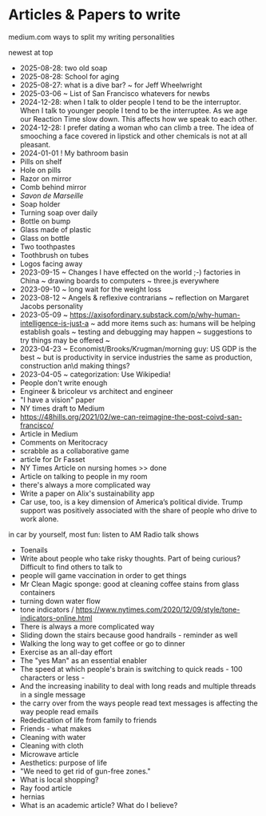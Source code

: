# Articles &amp; Papers to write

medium.com ways to split my writing personalities

newest at top

* 2025-08-28: two old soap
* 2025-08-28: School for aging
* 2025-08-27: what is a dive bar? ~ for Jeff Wheelwright
* 2025-03-06 ~ List of San Francisco whatevers for newbs
* 2024-12-28: when I talk to older people I tend to be the interruptor. When I talk to younger people I tend to be the interruptee. As we age our Reaction Time slow down. This affects how we speak to each other.
* 2024-12-28: I prefer dating a woman who can climb a tree. The idea of smooching a face covered in lipstick and other chemicals is not at all pleasant.
* 2024-01-01 ! My bathroom basin
* Pills on shelf
* Hole on pills
* Razor on mirror
* Comb behind mirror
* _Savon de Marseille_
* Soap holder
* Turning soap over daily
* Bottle on bump
* Glass made of plastic
* Glass on bottle
* Two toothpastes
* Toothbrush on tubes
* Logos facing away
* 2023-09-15 ~ Changes I have effected on the world ;-) factories in China ~ drawing boards to computers ~ three.js everywhere&nbsp;
* 2023-09-10 ~ long wait for the weight loss
* 2023-08-12 ~ Angels &amp; reflexive contrarians ~ reflection on Margaret Jacobs personality
* 2023-05-09 ~ <a href="https://axisofordinary.substack.com/p/why-human-intelligence-is-just-a">https://axisofordinary.substack.com/p/why-human-intelligence-is-just-a</a> ~ add more items such as: humans will be helping establish goals ~ testing and debugging may happen ~ suggestions to try things may be offered ~
* 2023-04-23 ~ Economist/Brooks/Krugman/morning guy: US GDP is the best ~ but is productivity in service industries the same as production, construction an\d making things?
* 2023-04-05 ~ categorization: Use Wikipedia!
* People don't write enough
* Engineer &amp; bricoleur vs architect and engineer
* "I have a vision" paper
* NY times draft to Medium
* <a href="https://48hills.org/2021/02/we-can-reimagine-the-post-coivd-san-francisco/">https://48hills.org/2021/02/we-can-reimagine-the-post-coivd-san-francisco/</a>
* Article in Medium
* Comments on Meritocracy
* scrabble as a collaborative game
* article for Dr Fasset
* NY Times Article on nursing homes &gt;&gt; done
* Article on talking to people in my room
* there's always a more complicated way
* Write a paper on Alix's sustainability app
* Car use, too, is a key dimension of America’s political divide. Trump support was positively associated with the share of people who drive to work alone.

in car by yourself, most fun: listen to AM Radio talk shows

* Toenails
* Write about people who take risky thoughts. Part of being curious? Difficult to find others to talk to
* people will game vaccination in order to get things
* Mr Clean Magic sponge: good at cleaning coffee stains from glass containers
* turning down water flow
* tone indicators / <a href="https://www.nytimes.com/2020/12/09/style/tone-indicators-online.html">https://www.nytimes.com/2020/12/09/style/tone-indicators-online.html</a>
* There is always a more complicated way
* Sliding down the stairs because good handrails - reminder as well
* Walking the long way to get coffee or go to dinner
* Exercise as an all-day effort
* The "yes Man" as an essential enabler
* The speed at which people's brain is switching to quick reads - 100 characters or less -
* And the increasing inability to deal with long reads and multiple threads in a single message
* the carry over from the ways people read text messages is affecting the way people read emails
* Rededication of life from family to friends
* Friends - what makes
* Cleaning with water
* Cleaning with cloth
* Microwave article
* Aesthetics: purpose of life
* "We need to get rid of gun-free zones."
* What is local shopping?
* Ray food article
* hernias
* What is an academic article? What do I believe?
